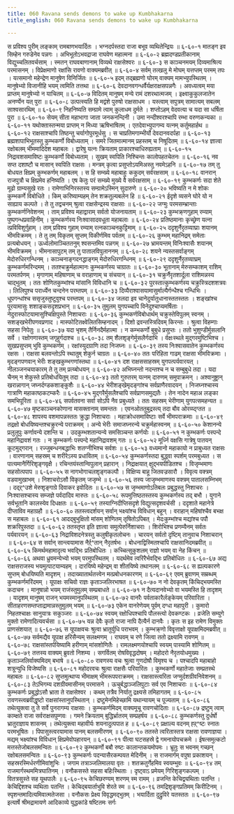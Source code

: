 ```yaml
---
title: 060 Ravana sends demons to wake up Kumbhakarna
title_english: 060 Ravana sends demons to wake up Kumbhakarna

---
```

<div class="audioEmbed"  caption="श्रीराम-हरिसीताराममूर्ति-घनपाठिभ्यां वचनम्" src="https://archive.org/download/Ramayana-recitation-Sriram-harisItArAmamUrti-Ghanapaati-v2/Kanda_6/Kanda_6_YK-060-Ravana_sends_demons_to_wake_up_Kumbhakarna_0.mp3"></div>
स प्रविश्य पुरीम् लङ्काम् रामबाणभयार्दितः ।  
भग्नदर्पस्तदा राजा बभूव व्यथितेन्द्रियः ॥ ६-६०-१  
मातङ्ग इव सिम्हेन गरुडेनेव पन्नगः ।  
अभिभूतोऽभवद्राजा राघवेण महात्मना ॥ ६-६०-२  
ब्रह्मदण्डप्रतीकानाम् विद्युच्चलितवर्चसाम् ।  
स्मतन् राघवबाणानाम् विव्यथे राक्षसेश्वरः ॥ ६-६०-३  
स काञ्चनमयम् दिव्यमाश्रित्य परमासनम् ।  
विप्रेक्षमाणो रक्षांसि रावणो वाक्यमब्रवीत् ॥ ६-६०-४  
सर्वम् तत्खलु मे मोघम् यत्तप्तम् परमम् तपः ।  
यत्समानो महेन्द्रेण मानुषेण विनिर्जितः ॥ ६-६०-५  
इदम् तद्ब्रह्मणो घोरम् वाक्यम् मामभ्युपस्थितम् ।  
मानुषेभ्यो विजानीहि भयम् त्वमिति तत्तथा ॥ ६-६०-६  
देवदानवगन्धर्वैर्यक्षराक्षसपन्नगैः ।  
अवध्यत्वम् मया प्राप्तम् मानुषेभ्यो न याचितम् ॥ ६-६०-७  
विदितम् मानुषम् मन्ये रामं दशरथात्मजम् ।  
इक्ष्वाकुकुलजातेन अनर्ण्येन यत् पुरा ॥ ६-६०-८  
उत्पत्स्यति हि मद्वंशे पुरुषो राक्षसाधम ।  
यस्त्वाम् सपुत्रम् सामात्यम् सबलम् साश्वसारथिम् ॥ ६-६०-९  
निहनिष्यति सम्ग्रामे त्वाम् कुलाधम दुर्मते ।  
शप्तोऽहम् वेदवत्या च यदा सा धर्षिता पुरा ॥ ६-६०-१०  
सेयम् सीता महाभागा जाता जनकनन्दिनी ।  
उमा नन्दीश्वरश्चापि रम्भा वरुणकन्यका ॥ ६-६०-११  
यथोक्तास्तन्मया प्राप्तम् न मिध्या ऋषिभाषितम् ।  
एतदेवाभ्युपागम्य यत्नम् कर्तुमहार्हथ ॥ ६-६०-१२  
राक्षसाश्चापि तिष्ठन्तु चर्यागोपुरमूर्धसु ।  
स चाप्रतिमगाम्भीर्यो देवदानवदर्पहा ॥ ६-६०-१३  
ब्रह्मशापाभिभूतस्तु कुम्भकर्णो विबोध्यताम् ।  
समरे जितमात्मानम् प्रहस्तम् च निषूदितम् ॥ ६-६०-१४  
ज्ञात्वा रक्षोबलम् भीममादिदेश महाबलः ।  
द्वारेषु यत्नः क्रियताम् प्राकारश्चाधिरुह्यताम् ॥ ६-६०-१५  
निद्रावशसमाविष्टः कुम्भकर्णो विबोध्यताम् ।  
सुखम् स्वपिति निश्चिन्तः कालोपहतचेतनः ॥ ६-६०-१६  
नव सप्त दशाष्टौ च मासान् स्वपिति राक्षसः ।  
मन्त्रम् कृत्वा प्रसुप्तोऽयमिअस्तु नवमेऽहनि ॥ ६-६०-१७  
तम् तु बोधयत क्षिप्रम् कुम्भकर्णम् महाबलम् ।  
स हि सम्ख्ये महाबाहुः ककुदम् सर्वरक्षसाम् ॥ ६-६०-१८  
वानरान् राजपुत्रौ च क्षिप्रमेव हनिष्यति ।  
एष केतुः परं सम्ख्ये मुख्ये वै सर्वरक्षसाम् ॥ ६-६०-१९  
कुम्भकर्णः सदा शेते मूढो ग्राम्यसुखे रतः ।  
रामेणाभिनिरस्तस्य सम्ग्रामेऽस्मिन् सुदारुणे ॥ ६-६०-२०  
भविष्यति न मे शोकः कुम्भकर्णे विबोधिते ।  
किम् करिष्याम्यहम् तेन शक्रतुल्यबलेन हि ॥ ६-६०-२१  
ईदृशे व्यसने घोरे यो न साह्याय कल्पते ।  
ते तु तद्वचनम् श्रुत्वा राक्षसेन्द्रस्य राक्षसाः ॥ ६-६०-२२  
जग्मुः परमसम्भ्रान्ताः कुम्भकर्णनिवेशनम् ।  
ताम् प्रविश्य महाद्वाराम् सर्वतो योजनायताम् ॥ ६-६०-२३  
कुम्भक्र्णगुहाम् रम्याम् पुष्पगन्धप्रवाहिनीम् ।  
कुम्भकर्णस्य निःश्वासादवधूता महाबलाः ॥ ६-६०-२४  
प्रतिष्ठमानाः कृच्छ्रेण यत्ना त्प्रविविशुर्गुहाम् ।  
ताम् प्रविश्य गुहाम् रम्याम् रत्नकाञ्चनकुट्टिमाम् ॥ ६-६०-२५  
ददृशुर्नैरृतव्याघ्राः शयानम् भीमविक्रमम् ।  
ते तु तम् विकृतम् सुप्तम् विकीर्णमिव पर्वतम् ॥ ६-६०-२६  
कुम्भम् महानिद्रम् समेताः प्रत्यबोधयन् ।  
ऊर्ध्वलोमाञ्चिततनुम् श्वसन्तमिव पन्नगम् ॥ ६-६०-२७  
भ्रामयन्तम् विनिःश्वासैः शयानम् भीमविक्रमम् ।  
भीमनासापुटम् तम् तु पातालविपुलाननम् ॥ ६-६०-२८  
शयने न्यस्तसर्वाङ्गम् मेदोरुधिरगन्धिनम् ।  
काञ्चनाङ्गदनद्धाङ्गम् मेदोरुधिरगन्धिनम् ॥ ६-६०-२९  
ददृशुर्नैरृतव्याघ्रम् कुम्भकर्णमरिन्दमम् ।  
ततश्चक्रुर्महात्मानः कुम्भकर्णस्य चाग्रातः ॥ ६-६०-३०  
भूतानाम् मेरुसम्काशम् राशिम् परमतर्पणम् ।  
मृगाणाम् महिषाणाम् च वराहाणाम् च संचयान् ॥ ६-६०-३१  
चक्रुर्नैरृतशार्दूला राशिमन्नस्य चाद्भुतम् ।  
ततः शोणितकुम्भांश्च मांसानि विविधानि च ॥ ६-६०-३२  
पुरस्तात्कुम्भकर्णस्य चक्रुस्त्रिदशशत्रवः ।  
लिलिपुश्च परार्ध्येन चन्दनेन परम्तपम् ॥ ६-६०-३३  
दिव्यैराश्वासयामासुर्माल्यैर्गन्धैश्च गन्धिभिः ।  
धूपगन्धांश्च ससृजुस्तुष्टुवुश्च परम्तपम् ॥ ६-६०-३४  
जलदा इव चानेदुर्यातुधानास्ततस्ततः ।  
शङ्खांश्च पूरयामासुः शशाङ्कसदृशप्रभान् ॥ ६-६०-३५  
तुमुलम् युगपच्चापि विनेदुश्चाप्यमर्षिताः ।  
नेदुरास्फोटयामासुश्चिक्षिपुस्ते निशाचराः ॥ ६-६०-३६  
कुम्भकर्णविबोधार्थम् चक्रुस्तेविपुलम् स्वनम् ।  
सशङ्खभेरीपणवप्रणाद ।  
मास्फोटितक्ष्वेलितसिम्हनादम् ।  
दिशो द्रवन्तस्त्रिदिवम् किरन्तः ।  
श्रुत्वा विहम्गाः सहसा निपेतुः ॥ ६-६०-३७  
यदा भृशम् तैर्निनदैर्महात्मा ।  
न कम्भकर्णो बुबुधे प्रसुप्तः ।  
ततो भुशुण्डीर्मुसलानि सर्वे ।  
रक्षोगणास्तम् जगृहुर्गदाश्च ॥ ६-६०-३८  
तम् शैलशृङ्गेर्मुसलैर्गदाभि ।  
र्वक्षःस्थले मुद्गरमुष्टिभिश्च ।  
सुखप्रसुप्तम् भुवि कुम्भकर्णम् ।  
रक्षांस्युदग्राणि तदा निजघ्नः ॥ ६-६०-३९  
तस्य निःश्वासवातेन कुम्भकर्णस्य रक्षसः ।  
राक्षसा बलवन्तोऽपि स्थातुम् शेकुर्न चाग्रतः ॥ ६-६०-४०  
ततः परिहिता गाढम् राक्षसा भीमविक्रमाः ।  
मृदङ्गपणवान् भेरीः शङ्खकुम्भगणांस्तथा ॥ ६-६०-४१  
दश राक्षससाहस्रम् युगपत्पर्यवारयत् ।  
नीलञ्जनचयाकारम् ते तु तम् प्रत्य्बोधयन् ॥ ६-६०-४२  
अभिघ्नन्तो नदन्तश्च न च सम्बुबुधे तदा ।  
यदा चैनम् न शेकुस्ते प्रतिबोधयितुम् तदा ॥ ६-६०-४३  
ततो गुरुतरम् यत्नम् दारुणम् समुपाक्रमन् ।  
अश्वानुष्ट्रान् खरान्नागान् जघ्नर्दण्डकशाङ्कुशैः ॥ ६-६०-४४  
भेरीशङ्खेमृदङ्गांश्च सर्वप्राणैरवादयन् ।  
निजघ्नश्चास्य गात्राणि महाकाष्ठकटम्करैः ॥ ६-६०-४५  
मुद्गरैर्मुसलैश्चापि सर्वप्राणसमुद्यतैः ।  
तेन नादेन महाअ लङ्का समभिपूरिता ॥ ६-६०-४६  
सपर्वतवना सर्वा सोऽपि नैव प्रबुध्यते ।  
ततः सहस्रम् भेरीणाम् युगपत्समहन्यत ॥ ६-६०-४७  
मृष्टकाञ्चनकोणाना मासक्तानाम् समन्ततः ।  
एवनओततुबुद्रस्त्य् तदा बौव ओरव्य्द्ग्तत ॥ ६-६०-४८  
शापस्य वशमापन्नस्ततः क्रुद्धा निशाचराः ।  
महाक्रोधसमाविष्टाः सर्वे भीमपराक्रमाः ॥ ६-६०-४९  
तद्रक्षो बोधयिष्यन्तश्चक्रुरन्ये पराक्रमम् ।  
अन्ये भेरीः समाजघ्नरन्ये चक्रुर्महास्वनम् ॥ ६-६०-५०  
केशानन्ये प्रलुलुपुः कर्णावन्ये दशन्ति च ।  
उदकुम्भशतान्यन्ये समसिञ्चन्त कर्णयोः ॥ ६-६०-५१  
न कुम्भकर्णः पस्पन्दे महानिद्रावशं गतः ।  
न कुम्भकर्णः पस्पन्दे महानिद्रावशम् गतः ॥ ६-६०-५२  
मूर्ध्नि वक्षसि गात्रेषु पातयन् कूटमुद्गरान् ।  
रज्जुबन्धनबद्धाभिः शतग्नीभिश्च सर्वशः ॥ ६-६०-५३  
वध्यमानो महाकायो न प्राबुध्यत राक्षसः ।  
वारणानाम् सहस्रम् च शरीरेऽस्य प्रधावितम् ॥ ६-६०-५४  
कुम्भकर्णस्तदा बुद्ध्वा स्पर्शम् परमबुध्यत ।  
स पात्यमानैर्गिरिशृङ्गवृक्षै ।  
रचिन्तयंस्तान्विपुलान् प्रहारान् ।  
निद्राक्षयात् क्षुद्भयपीडितश्च ।  
विजृम्भमाणः सहसोत्पपाप ॥ ६-६०-५५  
स नागभोगाचलशृङ्गकल्पौ ।  
विक्षिप्य बाहू जितवज्रसारौ ।  
विवृत्य वक्त्रम् वडवामुखाभम् ।  
निशाचरोऽसौ विकृतम् जजृम्भे ॥ ६-६०-५६  
तस्य जाजृम्भमाणस्य वक्त्रम् पातालसम्निभम् ।  
दद्ऱ्^उशे मेरुशृङ्गाग्रे दिवाकर इवोदितः ॥ ६-६०-५७  
स जृम्भमाणोऽतिबलः प्रबुद्धस्तु निशाचरः ।  
निःश्वासश्चास्य सम्जज्ञे पर्वदादिव मारुतः ॥ ६-६०-५८  
रूपमुत्तिष्ठतस्तस्य कुम्भकर्णस्य तद् बभौ ।  
युगाने सर्वभूतानि कालस्येव दिधक्षतः ॥ ६-६०-५९  
तस्याग्निदीप्तिसदृशे विद्युत्सदृशवर्चसी ।  
ददृशाते महानेत्रे दीप्ताविव महाग्रहौ ॥ ६-६०-६०  
ततस्त्वदर्शयन् सर्वान् भक्ष्यांश्च विविधान् बहून् ।  
वराहान् महिषांश्चैव बभक्ष स महाबलः ॥ ६-६०-६१  
आदद्बुभुक्षितो मांसम् शोणितम् तृषितोऽपिबत् ।  
मेदःकुम्भांश्च मद्यांश्च पपौ शक्ररिपुस्तदा ॥ ६-६०-६२  
ततस्तृप्त इति ज्ञात्वा समुत्पेरुर्निशाचराः ।  
शिरोभिश्च प्रणम्यैनम् सर्वतः पर्यवारयन् ॥ ६-६०-६३  
निद्राविशदनेत्रस्तु कलुषीकृतलोचनः ।  
चारयन् सर्वतो दृष्टिम् तानुवाच निशाचरान् ॥ ६-६०-६४  
स सर्वान् सान्त्वयामास नैर्ऱ्^तान् नैरृतर्षभः ।  
बोधनाद्विस्मितश्चापि राक्षसानिदमब्रवीत् ॥ ६-६०-६५  
किमर्थमहामादृत्य भवद्भिः प्रतिबोधितः ।  
कच्चित्सुकुशलम् राज्ञो भयम् वा नेह किंचन् ॥ ६-६०-६६  
अथवा ध्रुवमन्येभ्यो भयम् परमुपस्थितम् ।  
यदर्थमेव त्वरिरैर्भवद्भिः प्रतिबोधितः ॥ ६-६०-६७  
अद्य राक्षसराजस्य भयमुत्पाटयाम्यहम् ।  
दारयिष्ये महेन्द्रम् वा शीतयिष्ये तथानलम् ॥ ६-६०-६८  
स ह्यल्पकारणे सुप्तम् बोधयिष्यति मादृशम् ।  
तदाख्यातार्थतत्त्वेन मत्प्रबोधनकारणम् ॥ ६-६०-६९  
एवम् ब्रुवाणम् सम्रब्धम् कुम्भकर्णमरिंदमम् ।  
यूपाक्षः सचिवो राज्ञः कृताञ्जलिरभाषत ॥ ६-६०-७०  
न नो देवकृतम् किंचिद्भयमस्ति कदाचन ।  
मानुषान्नो भयम् राजंस्तुमुलम् सम्प्रबाधते ॥ ६-६०-७१  
न दैत्यदानवेभ्यो वा भयमस्ति हि तादृशम् ।  
यादृशम् मानुषम् राजन् भयमस्मानुपस्थितम् ॥ ६-६०-७२  
वानरैः पर्वताकारैर्लङ्केयम् परिवारिता ।  
सीताहरणसम्तप्ताद्रामान्नस्तुमुलम् भयम् ॥ ६-६०-७३  
एकेन वानरेणेयम् पूर्वम् दग्धा महापुरी ।  
कुमारो निहतश्चाक्षः सानुयात्रः सकुञ्जरः ॥ ६-६०-७४  
स्वयम् रक्षोधिपश्चापि पौलस्त्यो देवकण्टकः ।  
व्रजेति सम्युगे मुक्तो रामेणादित्यवर्चसा ॥ ६-६०-७५  
यन्न देवैः कृतो राजा नापि दैत्यैर्न दानवैः ।  
कृतः स इह रामेण विमुक्तः प्राणसंशयात् ॥ ६-६०-७६  
स यूपाक्षवचः श्रुत्वा भ्रातुर्युधि पराभवम् ।  
कुम्भक्र्णो विवृत्ताक्षो यूपाक्षमिदमब्रवीत् ॥ ६-६०-७७  
सर्वमद्यैव यूपाक्ष हरिसैन्यम् सलक्ष्मणम् ।  
राघवम् च रणे जित्वा ततो द्रक्ष्यामि रावणम् ॥ ६-६०-७८  
राक्षसांस्तर्पयिष्यामि हरीणाम् मांसशोणितैः ।  
रामलक्ष्मणयोश्चापि स्वयम् पास्यामि शोणितम् ॥६-६०-७९  
तत्तस्य वाक्यम् ब्रुवतो निशम्य ।  
सगर्वितम् रोषविवृद्धदोषम् ।  
महोदरो नैरृतयोधमुख्यः ।  
कृताञ्जलिर्वाक्यमिदम् बभाषे ॥ ६-६०-८०  
रावणस्य वचः श्रुत्वा गुणदोषौ विमृश्य च ।  
पश्चादपि महाबाहो शत्रून्युधि विजेष्यसि ॥ ६-६०-८१  
महोदरवचः श्रुत्वा राक्षसैः परिवारितः ।  
कुम्भकर्णो महातेजाः सम्प्रतस्थे महाबलः ॥ ६-६०-८२  
सुप्तमुत्थाप्य भीमाक्षम् भीमरूपपराक्रमम् ।  
राक्षसास्त्वरिता जग्मुर्दशग्रीवनिवेशनम् ॥ ६-६०-८३  
तेऽभिगम्य दशग्रीवमासीनम् परमासने ।  
ऊचुर्बद्धाञ्जलिपुटाः सर्व एव निशाचराः ॥ ६-६०-८४  
कुम्भकर्णः प्रबुद्धोऽसौ भ्राता ते राक्षसेश्वर ।  
कथम् तत्रैव निर्यातु द्रक्ष्यसे तमिहागतम् ॥ ६-६०-८५  
रावणस्त्वब्रवीद्धृष्टो राक्षसांस्तानुपस्थितान् ।  
द्रष्टुमेनमिहेच्छामि यथान्यायम् च पूज्यताम् ॥ ६-६०-८६  
तथेत्युक्त्वा तु ते सर्वे पुनरागम्य राक्षसाः ।  
कुम्भकर्णमिदम् वाक्यमूचू रावणचोदिताः ॥ ६-६०-८७  
द्रष्टुम् त्वाम् काम्क्षते राजा सर्वराक्षसपुम्गवः ।  
गमने क्रियताम् बुद्धिर्भ्रातरम् सम्प्रहर्षय ॥ ६-६०-८८  
कुम्भकर्णस्तु दुर्धर्षो भ्रातुराज्ञाय शासनम् ।  
तथेत्युक्त्वा महावीर्यः शयनादुत्पपात ह ॥ ६-६०-८९  
प्रक्षाल्य वदनम् ह्ऱ्^ष्टः स्नातः परमभूषितः ।  
पिपासुस्त्वरयामास पानम् बलसमीरणम् ॥ ६-६०-९०  
ततस्ते त्वरितास्तत्र राक्षसा रावणाज्ञया ।  
मद्यम् भक्ष्यांश्च विविधान् क्षिप्रमेवोपहारयन् ॥ ६-६०-९१  
पीत्वा घटसहस्रे द्वे गमनायोपचक्रमे ।  
ईषत्समुत्कटो मत्तस्तेजोबलसमन्वितः ॥ ६-६०-९२  
कुम्भकर्णो बबौ रुष्टः कालान्तकयमोपमः ।  
भ्रूतुः स भवनम् गच्छन् रक्षोबलसमन्वितः ॥ ६-६०-९३  
कुम्भकर्णः पदन्यासैरकम्पयत मेदिनीम् ।  
स राजमार्गम् वपुषा प्रकाशयन् ।  
सहस्ररस्मिर्धरणीमिवांशुभिः ।  
जगाम तत्राञ्जलिमालया वृतः ।  
शतक्रतुर्गेहमिव स्वयम्भुवः ॥ ६-६०-९४  
तम् राजमार्गस्थममित्रघातिनम् ।  
वनौकसस्ते सहसा बहिःस्थिताः ।  
दृष्ट्वाऽ प्रमेयम् गिरिशृङ्गकल्पम् ।  
वितत्रसुस्ते सह यूथपालैः ॥ ६-६०-९५  
केचिछरण्यम् शरणम् स्म रामम् ।  
व्रजन्ति केचिद्व्यथिताः पतन्ति ।  
केचिद्दिशश्च व्यथिताः पतन्ति ।  
केचिद्बयार्ताभुवि शेरते स्म ॥ ६-६०-९६  
तमद्रिशृङ्गप्रतिमम् किरीटिनम् ।  
स्पृशन्तमादित्यमिवात्मतेजसा ।  
वनौकसः प्रेक्ष्य विवृद्धमद्भुतम् ।  
भयार्दिता दुद्रुविरे यतस्ततः ॥ ६-६०-९७  
इत्यार्षे श्रीमद्रामायणे आदिकाव्ये युद्धकांडे षष्टितमः सर्गः